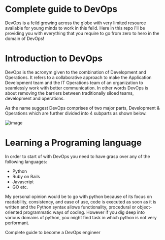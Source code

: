 # Complete guide to DevOps

DevOps is a feild growing across the globe with very limited resource available for young minds to work in this feild. Here in this repo i'll be providing you with everything that you require to go from zero to hero in the domain of DevOps!

# Introduction to DevOps

DevOps is the acronym given to the combination of Development and Operations. It refers to a collaborative approach to make the Application Development team and the IT Operations team of an organization to seamlessly work with better communication. In other words DevOps is about removing the barriers between traditionally siloed teams, development and operations.

As the name suggest DevOps comprises of two major parts, Development & Operations which are further divided into 4 subparts as shown below.

![image](https://user-images.githubusercontent.com/97732099/194718225-6c461ba5-2de7-4025-a43e-7929b1ef2283.png)



# Learning a Programing language

In order to start of with DevOps you need to have grasp over any of the following languages:
  - Python
  - Ruby on Rails
  - Javascript
  - GO etc.

My personal opinion would be to go with python because of its focus on readability, consistency, and ease of use, code is executed as soon as it is written and the Python syntax allows functionality, procedural or object-oriented programmatic ways of coding. However if you dig deep into various domains of python, you might find task in which python is not very performant.




Complete guide to become a DevOps engineer 
